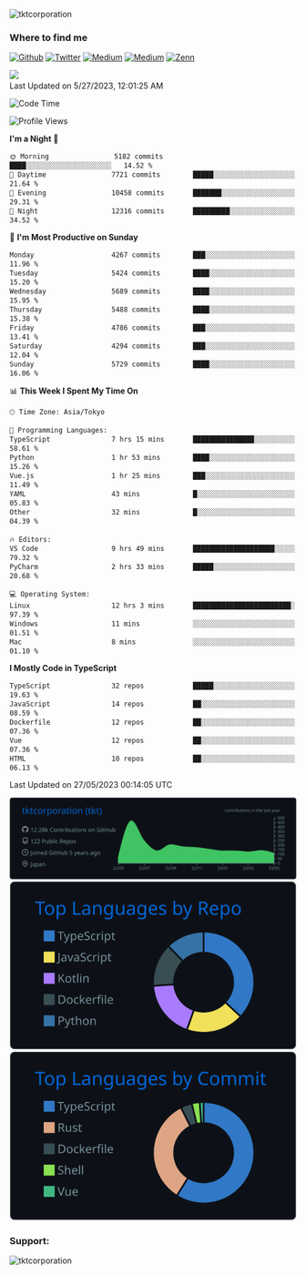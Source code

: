 <p align="left"> <img src="https://komarev.com/ghpvc/?username=tktcorporation&label=Profile%20views&color=0e75b6&style=flat" alt="tktcorporation" /> </p>

<h3>Where to find me</h3>
<p>
<a href="https://github.com/tktcorporation" target="_blank"><img alt="Github" src="https://img.shields.io/badge/GitHub-%2312100E.svg?&style=for-the-badge&logo=Github&logoColor=white" /></a>
<a href="https://twitter.com/tktcorporation" target="_blank"><img alt="Twitter" src="https://img.shields.io/badge/twitter-%231DA1F2.svg?&style=for-the-badge&logo=twitter&logoColor=white" /></a>
<a href="https://www.linkedin.com/in/tktcorporation" target="_blank"><img alt="Medium" src="https://img.shields.io/badge/linkdin-0a66c2.svg?&style=for-the-badge&logo=linkedin&logoColor=white" /></a>
<a href="https://qiita.com/tktcorporation" target="_blank"><img alt="Medium" src="https://img.shields.io/badge/qiita-55C500.svg?&style=for-the-badge&logo=qiita&logoColor=white" /></a>
<a href="https://zenn.dev/tktcorporation" target="_blank"><img alt="Zenn" src="https://img.shields.io/badge/Zenn-3EA8FF.svg?&style=for-the-badge&logo=Zenn&logoColor=white" /></a>
</p>

<!--START_SECTION:lapras-card-->
<a href="https://lapras.com/public/tktcorporation" target="_blank" rel="noopener noreferrer"><img src="https://lapras-card-generator.vercel.app/api/svg?e=3.89&b=3.48&i=3.58&b1=%23232323&b2=%236d6d6d&i1=%23212121&i2=%23818181&l=en" width="300" ></a>  
Last Updated on 5/27/2023, 12:01:25 AM
<!--END_SECTION:lapras-card-->
  
<!--START_SECTION:waka-->
![Code Time](http://img.shields.io/badge/Code%20Time-985%20hrs%2041%20mins-blue)

![Profile Views](http://img.shields.io/badge/Profile%20Views-0-blue)

**I'm a Night 🦉** 

```text
🌞 Morning                5182 commits        ████░░░░░░░░░░░░░░░░░░░░░   14.52 % 
🌆 Daytime                7721 commits        █████░░░░░░░░░░░░░░░░░░░░   21.64 % 
🌃 Evening                10458 commits       ███████░░░░░░░░░░░░░░░░░░   29.31 % 
🌙 Night                  12316 commits       █████████░░░░░░░░░░░░░░░░   34.52 % 
```
📅 **I'm Most Productive on Sunday** 

```text
Monday                   4267 commits        ███░░░░░░░░░░░░░░░░░░░░░░   11.96 % 
Tuesday                  5424 commits        ████░░░░░░░░░░░░░░░░░░░░░   15.20 % 
Wednesday                5689 commits        ████░░░░░░░░░░░░░░░░░░░░░   15.95 % 
Thursday                 5488 commits        ████░░░░░░░░░░░░░░░░░░░░░   15.38 % 
Friday                   4786 commits        ███░░░░░░░░░░░░░░░░░░░░░░   13.41 % 
Saturday                 4294 commits        ███░░░░░░░░░░░░░░░░░░░░░░   12.04 % 
Sunday                   5729 commits        ████░░░░░░░░░░░░░░░░░░░░░   16.06 % 
```


📊 **This Week I Spent My Time On** 

```text
🕑︎ Time Zone: Asia/Tokyo

💬 Programming Languages: 
TypeScript               7 hrs 15 mins       ███████████████░░░░░░░░░░   58.61 % 
Python                   1 hr 53 mins        ████░░░░░░░░░░░░░░░░░░░░░   15.26 % 
Vue.js                   1 hr 25 mins        ███░░░░░░░░░░░░░░░░░░░░░░   11.49 % 
YAML                     43 mins             █░░░░░░░░░░░░░░░░░░░░░░░░   05.83 % 
Other                    32 mins             █░░░░░░░░░░░░░░░░░░░░░░░░   04.39 % 

🔥 Editors: 
VS Code                  9 hrs 49 mins       ████████████████████░░░░░   79.32 % 
PyCharm                  2 hrs 33 mins       █████░░░░░░░░░░░░░░░░░░░░   20.68 % 

💻 Operating System: 
Linux                    12 hrs 3 mins       ████████████████████████░   97.39 % 
Windows                  11 mins             ░░░░░░░░░░░░░░░░░░░░░░░░░   01.51 % 
Mac                      8 mins              ░░░░░░░░░░░░░░░░░░░░░░░░░   01.10 % 
```

**I Mostly Code in TypeScript** 

```text
TypeScript               32 repos            █████░░░░░░░░░░░░░░░░░░░░   19.63 % 
JavaScript               14 repos            ██░░░░░░░░░░░░░░░░░░░░░░░   08.59 % 
Dockerfile               12 repos            ██░░░░░░░░░░░░░░░░░░░░░░░   07.36 % 
Vue                      12 repos            ██░░░░░░░░░░░░░░░░░░░░░░░   07.36 % 
HTML                     10 repos            ██░░░░░░░░░░░░░░░░░░░░░░░   06.13 % 
```




 Last Updated on 27/05/2023 00:14:05 UTC
<!--END_SECTION:waka-->

[![](https://raw.githubusercontent.com/tktcorporation/tktcorporation/master/profile-summary-card-output/github_dark/0-profile-details.svg)](https://github.com/vn7n24fzkq/github-profile-summary-cards)
[![](https://raw.githubusercontent.com/tktcorporation/tktcorporation/master/profile-summary-card-output/github_dark/1-repos-per-language.svg)](https://github.com/vn7n24fzkq/github-profile-summary-cards) [![](https://raw.githubusercontent.com/tktcorporation/tktcorporation/master/profile-summary-card-output/github_dark/2-most-commit-language.svg)](https://github.com/vn7n24fzkq/github-profile-summary-cards)

<h3 align="left">Support:</h3>
<p><a href="https://www.buymeacoffee.com/tktcorporation"> <img align="left" src="https://cdn.buymeacoffee.com/buttons/v2/default-yellow.png" height="50" width="210" alt="tktcorporation" /></a></p><br><br>
